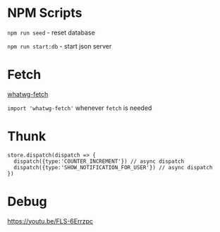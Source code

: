 # NPM Scripts

`npm run seed` - reset database

`npm run start:db` - start json server

# Fetch

[whatwg-fetch](https://github.com/github/fetch)

`import 'whatwg-fetch'` whenever `fetch` is needed

# Thunk

```
store.dispatch(dispatch => {
  dispatch({type:'COUNTER_INCREMENT'}) // async dispatch
  dispatch({type:'SHOW_NOTIFICATION_FOR_USER'}) // async dispatch
}) 
```

# Debug

https://youtu.be/FLS-6Errzpc
